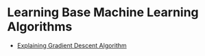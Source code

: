 # Learning Base Machine Learning Algorithms

- [Explaining Gradient Descent Algorithm](./Explaining-Gradient-Descent-Algorithm/notebook.ipynb)